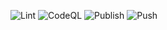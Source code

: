 ![Lint](https://github.com/HiThere157/Emulator/actions/workflows/lint.yaml/badge.svg)
![CodeQL](https://github.com/HiThere157/Emulator/actions/workflows/codeql.yml/badge.svg)
![Publish](https://github.com/HiThere157/Emulator/actions/workflows/publish.yaml/badge.svg)
![Push](https://github.com/HiThere157/Emulator/actions/workflows/push.yaml/badge.svg)
